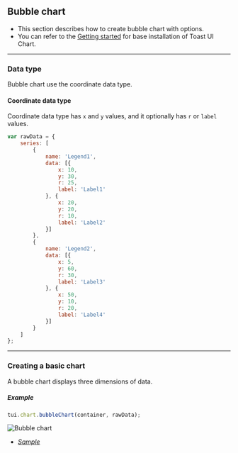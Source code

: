 ## Bubble chart
* This section describes how to create bubble chart with options.
* You can refer to the [Getting started](getting-started.md) for base installation of Toast UI Chart.

***

### Data type
Bubble chart use the coordinate data type.

#### Coordinate data type
Coordinate data type has `x` and `y` values, and it optionally has `r` or `label` values.


```javascript
var rawData = {
    series: [
        {
            name: 'Legend1',
            data: [{
                x: 10,
                y: 30,
                r: 25,
                label: 'Label1'
            }, {
                x: 20,
                y: 20,
                r: 10,
                label: 'Label2'
            }]
        },
        {
            name: 'Legend2',
            data: [{
                x: 5,
                y: 60,
                r: 30,
                label: 'Label3'
            }, {
                x: 50,
                y: 10,
                r: 20,
                label: 'Label4'
            }]
        }
    ]
};
```


***

### Creating a basic chart
A bubble chart displays three dimensions of data.

##### Example

```javascript
tui.chart.bubbleChart(container, rawData);
```

![Bubble chart](https://user-images.githubusercontent.com/35218826/36881706-dc51af6c-1e12-11e8-974d-aa1922fa5882.png)


* _[Sample](https://nhnent.github.io/tui.chart/latest/tutorial-example05-01-bubble-chart-basic.html)_
